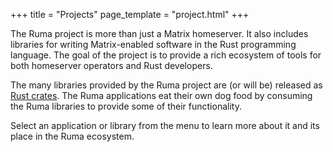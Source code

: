 +++
title = "Projects"
page_template = "project.html"
+++

The Ruma project is more than just a Matrix homeserver.
It also includes libraries for writing Matrix-enabled software in the Rust programming language.
The goal of the project is to provide a rich ecosystem of tools for both homeserver operators and Rust developers.

The many libraries provided by the Ruma project are (or will be) released as [Rust crates](https://crates.io).
The Ruma applications eat their own dog food by consuming the Ruma libraries to provide some of their functionality.

Select an application or library from the menu to learn more about it and its place in the Ruma ecosystem.
